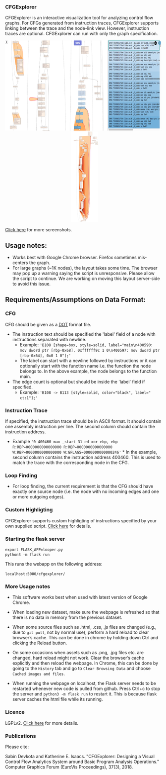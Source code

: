 ### CFGExplorer

CFGExplorer is an interactive visualization tool for analyzing control flow
graphs. For CFGs generated from instruction traces, CFGExplorer supports
linking between the trace and the node-link view. However, instruction traces
are optional. CFGExplorer can run with only the graph specification.

<p align="center">
  <img src="screenshots/CFGExplorer-teaser.svg" height=290 />
  &nbsp;
  <img src="screenshots/LoopBackgroundHighlightingBigGraph.png" height=290 />
</p>

[Click here](https://github.com/hdc-arizona/cfgexplorer/tree/develop/screenshots) for more screenshots.

## Usage notes:
* Works best with Google Chrome browser. Firefox sometimes mis-centers the graph.
* For large graphs (~1K nodes), the layout takes some time. The browser may pop up a warning saying the script is unresponsive. Please allow the script to continue. We are working on moving this layout server-side to avoid this issue.

## Requirements/Assumptions on Data Format:

### CFG
CFG should be given as a [DOT](https://www.graphviz.org/doc/info/lang.html) format file. 

* The instruction text should be specified the 'label' field of a node with instructions separated with newline. 
  * Example: `'B108 [shape=box, style=solid, label="main\n400590: mov dword ptr [rbp-0x68], 0xffffff9c 1 0\n400597: mov dword ptr [rbp-0x64], 0x0 1 0"];'`
  * The label can start with a newline followed by instructions or it can optionally start with the function name i.e. the function the node belongs to. In the above example, the node belongs to the function main.
* The edge count is optional but should be inside the 'label' field if specified. 
  * Example: `'B108 -> B113 [style=solid, color="black", label=" ct:1"];'`

### Instruction Trace
If specified, the instruction trace should be in ASCII format. It should contain one assembly instruction per line. The second column should contain the instruction address. 

  *  Example `'0 400460 max _start 31 ed xor ebp, ebp R:RBP=0000000000000000 R:RBP=0000000000000000 W:RBP=0000000000000000 W:GFLAGS=0000000000000246'`
    * In the example, second column contains the instruction address 400460. This is used to match the trace with the corresponding node in the CFG.

### Loop Finding
* For loop finding, the current requirement is that the CFG should have exactly one source node (i.e. the node with no incoming edges and one or more outgoing edges).

### Custom Highligting

CFGExplorer supports custom highligting of instructions specified by your own
supplied script. [Click
here](https://github.com/hdc-arizona/cfgexplorer/blob/develop/analysis_readme.md)
for details.


### Starting the flask server
```
export FLASK_APP=looper.py
python3 -m flask run
```

This runs the webapp on the following address:

`localhost:5000/cfgexplorer/`


### More Usage notes

* This software works best when used with latest version of Google Chrome.

* When loading new dataset, make sure the webpage is refreshed so that there is no data in memory from the previous dataset.

* When some source files such as .html, .css, .js files are changed (e.g., due to `git pull`, not by normal use), perform a hard reload to clear browser’s cache. This can be done in chrome by holding down Ctrl and clicking the Reload button. 

* On some occasions when assets such as .png, .jpg files etc. are changed, hard reload might not work. Clear the browser’s cache explicitly and then reload the webpage. In Chrome, this can be done by going to the `History` tab and go to `Clear Browsing Data` and choose `Cached images and files`.

* When running the webpage on localhost, the Flask server needs to be restarted whenever new code is pulled from github. Press Ctrl+c to stop the server and `python3 -m flask run` to restart it. This is because flask server caches the html file while its running.

### Licence

LGPLv2. [Click here](https://github.com/hdc-arizona/cfgexplorer/blob/develop/LICENSE) for more details. 

### Publications

Please cite:

Sabin Devkota and Katherine E. Isaacs. "CFGExplorer: Designing a Visual Control Flow Analytics System around Basic Program Analysis Operations." Computer Graphics Forum (EuroVis Proceedings), 37(3), 2018.
